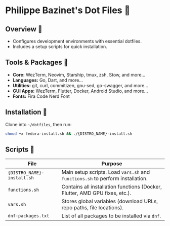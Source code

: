 # Philippe Bazinet's Dot Files 🔨

## Overview 📒

- Configures development environments with essential dotfiles.
- Includes a setup scripts for quick installation.

## Tools & Packages 🔧

- **Core:** WezTerm, Neovim, Starship, tmux, zsh, Stow, and more...
- **Languages:** Go, Dart, and more...
- **Utilities:** git, curl, commitizen, gnu-sed, go-swagger, and more...
- **GUI Apps:** WezTerm, Flutter, Docker, Android Studio, and more...
- **Fonts:** Fira Code Nerd Font

## Installation 📜

Clone into `~/dotfiles`, then run:

```bash
chmod +x fedora-install.sh && ./{DISTRO_NAME}-install.sh
```

## Scripts 📝

| File                       | Purpose                                                                        |
| -------------------------- | ------------------------------------------------------------------------------ |
| `{DISTRO_NAME}-install.sh` | Main setup scripts. Load `vars.sh` and `functions.sh` to perform installation. |
| `functions.sh`             | Contains all installation functions (Docker, Flutter, AMD GPU fixes, etc.).    |
| `vars.sh`                  | Stores global variables (download URLs, repo paths, file locations).           |
| `dnf-packages.txt`         | List of all packages to be installed via `dnf`.                                |
